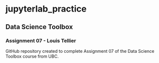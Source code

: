 # jupyterlab_practice
## Data Science Toolbox
### Assignment 07 - Louis Tellier

GitHub repository created to complete Assignment 07 of the Data Science Toolbox course from UBC.
